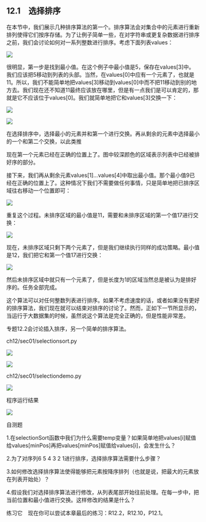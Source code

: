    

## 12.1　选择排序

在本节中，我们展示几种排序算法的第一个。排序算法会对集合中的元素进行重新排列使得它们按序存储。为了让例子简单一些，在对字符串或更复杂数据进行排序之前，我们会讨论如何对一系列整数进行排序。考虑下面列表values：

![](0-Assets/Epubook/程序员编程语言经典合集（计算机科学丛书5册套装），javapython编程语言含经典教材龙书《编译原理》%20(Bruce%20Eckel%20%20Alfred%20V.%20Aho%20%20Monica%20S.%20Lam%20etc.)%20(Z-Library)/images/image07726.jpeg)

很明显，第一步是找到最小值。在这个例子中最小值是5，保存在values[3]中。我们应该把5移动到列表的头部。当然，在values[0]中应有一个元素了，也就是11。所以，我们不能简单地把values[3]移动到values[0]中而不把11移动到别的地方去。我们现在还不知道11最终应该放在哪里，但是有一点我们是可以肯定的，那就是它不应该位于values[0]。我们就简单地把它和values[3]交换一下：

![](0-Assets/Epubook/程序员编程语言经典合集（计算机科学丛书5册套装），javapython编程语言含经典教材龙书《编译原理》%20(Bruce%20Eckel%20%20Alfred%20V.%20Aho%20%20Monica%20S.%20Lam%20etc.)%20(Z-Library)/images/image07727.jpeg)

![](0-Assets/Epubook/程序员编程语言经典合集（计算机科学丛书5册套装），javapython编程语言含经典教材龙书《编译原理》%20(Bruce%20Eckel%20%20Alfred%20V.%20Aho%20%20Monica%20S.%20Lam%20etc.)%20(Z-Library)/images/image07728.jpeg)

在选择排序中，选择最小的元素并和第一个进行交换。再从剩余的元素中选择最小的一个和第二个交换，以此类推  

现在第一个元素已经在正确的位置上了。图中较深颜色的区域表示列表中已经被排好序的部分。

接下来，我们再从剩余元素values[1]…values[4]中取出最小值。那个最小值9已经在正确的位置上了。这种情况下我们不需要做任何事情，只是简单地把已排序区域往右移动一个位置即可：

![](0-Assets/Epubook/程序员编程语言经典合集（计算机科学丛书5册套装），javapython编程语言含经典教材龙书《编译原理》%20(Bruce%20Eckel%20%20Alfred%20V.%20Aho%20%20Monica%20S.%20Lam%20etc.)%20(Z-Library)/images/image07729.jpeg)

重复这个过程。未排序区域的最小值是11，需要和未排序区域的第一个值17进行交换：

![](0-Assets/Epubook/程序员编程语言经典合集（计算机科学丛书5册套装），javapython编程语言含经典教材龙书《编译原理》%20(Bruce%20Eckel%20%20Alfred%20V.%20Aho%20%20Monica%20S.%20Lam%20etc.)%20(Z-Library)/images/image07730.jpeg)

现在，未排序区域只剩下两个元素了，但是我们继续执行同样的成功策略。最小值是12，我们把它和第一个值17进行交换：

![](0-Assets/Epubook/程序员编程语言经典合集（计算机科学丛书5册套装），javapython编程语言含经典教材龙书《编译原理》%20(Bruce%20Eckel%20%20Alfred%20V.%20Aho%20%20Monica%20S.%20Lam%20etc.)%20(Z-Library)/images/image07731.jpeg)

然后未排序区域中就只有一个元素了，但是长度为1的区域当然总是被认为是排好序的。任务全部完成。

这个算法可以对任何整数列表进行排序。如果不考虑速度的话，或者如果没有更好的排序算法，我们现在就可以结束对排序的讨论了。然而，正如下一节所显示的，当运行于大数据集的时候，虽然说这个算法是完全正确的，但是性能非常差。

专题12.2会讨论插入排序，另一个简单的排序算法。

ch12/sec01/selectionsort.py

![](0-Assets/Epubook/程序员编程语言经典合集（计算机科学丛书5册套装），javapython编程语言含经典教材龙书《编译原理》%20(Bruce%20Eckel%20%20Alfred%20V.%20Aho%20%20Monica%20S.%20Lam%20etc.)%20(Z-Library)/images/image07732.jpeg)

![](../Images/image07733.gif)

ch12/sec01/selectiondemo.py

![](0-Assets/Epubook/程序员编程语言经典合集（计算机科学丛书5册套装），javapython编程语言含经典教材龙书《编译原理》%20(Bruce%20Eckel%20%20Alfred%20V.%20Aho%20%20Monica%20S.%20Lam%20etc.)%20(Z-Library)/images/image07734.jpeg)

程序运行结果

![](../Images/image07735.gif)

自测题

1.在selectionSort函数中我们为什么需要temp变量？如果简单地把values[i]赋值给values[minPos]再把values[minPos]赋值给values[i]，会发生什么？

2.为了对序列6 5 4 3 2 1进行排序，选择排序算法需要什么步骤？

3.如何修改选择排序算法使得能够把元素按降序排列（也就是说，把最大的元素放在列表开始处）？

4.假设我们对选择排序算法进行修改，从列表尾部开始往前处理。在每一步中，把当前位置和最小值进行交换。这样修改的结果是什么？

练习它　现在你可以尝试本章最后的练习：R12.2，R12.10，P12.1。